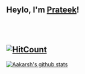 
## Heylo, I'm <a href="https://www.linkedin.com/in/prateeksingh1590/detail/" target="_blank">Prateek</a>!
<br />
<br />

[![HitCount](http://hits.dwyl.com/ABSphreak/ABSphreak.svg)](http://hits.dwyl.com/ABSphreak/ABSphreak)
---

[![Aakarsh's github stats](https://github-readme-stats.vercel.app/api?username=PrateekKumarSingh&include_all_commits=true&count_private=true&show_icons=true&line_height=20&title_color=FFFFFF&icon_color=FFFFFF&text_color=FFFFFF&bg_color=0D1117)](https://github.com/anuraghazra/github-readme-stats)
